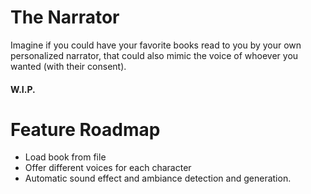 # The Narrator


Imagine if you could have your favorite books read to you by your own personalized narrator, that could also mimic the voice of whoever you wanted (with their consent).
#### W.I.P.

# Feature Roadmap
- Load book from file
- Offer different voices for each character
- Automatic sound effect and ambiance detection and generation.